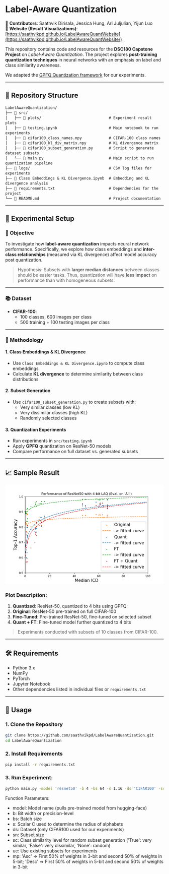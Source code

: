 # Label-Aware Quantization

👥 **Contributors**: Saathvik Dirisala, Jessica Hung, Ari Juljulian, Yijun Luo  
🔗 **Website (Result Visualizations)**: [https://saathvikpd.github.io/LabelAwareQuantWebsite](https://saathvikpd.github.io/LabelAwareQuantWebsite/)

This repository contains code and resources for the **DSC180 Capstone Project** on *Label-Aware Quantization*. The project explores **post-training quantization techniques** in neural networks with an emphasis on label and class similarity awareness.

We adapted the [GPFQ Quantization framework](https://github.com/YixuanSeanZhou/Quantized_Neural_Nets) for our experiments.

---

## 📁 Repository Structure

```plaintext
LabelAwareQuantization/
├── 📂 src/
│   ├── 📁 plots/                              # Experiment result plots
│   ├── 📓 testing.ipynb                       # Main notebook to run experiments
│   ├── 📄 cifar100_class_names.npy            # CIFAR-100 class names
│   ├── 📄 cifar100_kl_div_matrix.npy          # KL divergence matrix
│   ├── 🐍 cifar100_subset_generation.py       # Script to generate dataset subsets
│   └── 🐍 main.py                             # Main script to run quantization pipeline
├── 📂 logs/                                   # CSV log files for experiments
├── 📓 Class Embeddings & KL Divergence.ipynb  # Embedding and KL divergence analysis
├── 📄 requirements.txt                        # Dependencies for the project
└── 📝 README.md                               # Project documentation
```

---

## 🧪 Experimental Setup

### 🎯 Objective

To investigate how **label-aware quantization** impacts neural network performance. Specifically, we explore how class embeddings and **inter-class relationships** (measured via KL divergence) affect model accuracy post quantization.

> Hypothesis: Subsets with **larger median distances** between classes should be easier tasks. Thus, quantization will have **less impact** on performance than with homogeneous subsets.

---

### 📚 Dataset

- **CIFAR-100**:  
  - 100 classes, 600 images per class  
  - 500 training + 100 testing images per class  

---

### 🧠 Methodology

#### 1. **Class Embeddings & KL Divergence**
- Use `Class Embeddings & KL Divergence.ipynb` to compute class embeddings
- Calculate **KL divergence** to determine similarity between class distributions

#### 2. **Subset Generation**
- Use `cifar100_subset_generation.py` to create subsets with:
  - Very similar classes (low KL)
  - Very dissimilar classes (high KL)
  - Randomly selected classes

#### 3. **Quantization Experiments**
- Run experiments in `src/testing.ipynb`
- Apply **GPFQ** quantization on ResNet-50 models
- Compare performance on full dataset vs. generated subsets

---

## 📈 Sample Result

![Quantization Result](https://github.com/saathvikpd/LabelAwareQuantization/blob/main/src/plots/resnet50_4bit_all_median.png)

### Plot Description:
1. **Quantized**: ResNet-50, quantized to 4 bits using GPFQ  
2. **Original**: ResNet-50 pre-trained on full CIFAR-100  
3. **Fine-Tuned**: Pre-trained ResNet-50, fine-tuned on selected subset  
4. **Quant + FT**: Fine-tuned model further quantized to 4 bits  

> Experiments conducted with subsets of 10 classes from CIFAR-100.

---

## 🛠️ Requirements

- Python 3.x  
- NumPy  
- PyTorch  
- Jupyter Notebook  
- Other dependencies listed in individual files or `requirements.txt`

---

## 🚀 Usage

### 1. Clone the Repository

```bash
git clone https://github.com/saathvikpd/LabelAwareQuantization.git
cd LabelAwareQuantization
```

### 2. Install Requirements
```bash
pip install -r requirements.txt
```

### 3. Run Experiment:
```bash
python main.py -model 'resnet50' -b 4 -bs 64 -s 1.16 -ds 'CIFAR100' -sn 10 -sc 'False' -ue -mp 'Asc'
```
Function Parameters:
- model: Model name (pulls pre-trained model from hugging-face)
- b: Bit width or precision-level
- bs: Batch size
- s: Scalar C used to determine the radius of alphabets
- ds: Dataset (only CIFAR100 used for our experiments)
- sn: Subset size
- sc: Class similarity level for random subset generation ('True': very similar, 'False': very dissimilar, 'None': random)
- ue: Use existing subsets for experiments
- mp: 'Asc' => First 50% of weights in 3-bit and second 50% of weights in 5-bit; 'Desc' => First 50% of weights in 5-bit and second 50% of weights in 3-bit
